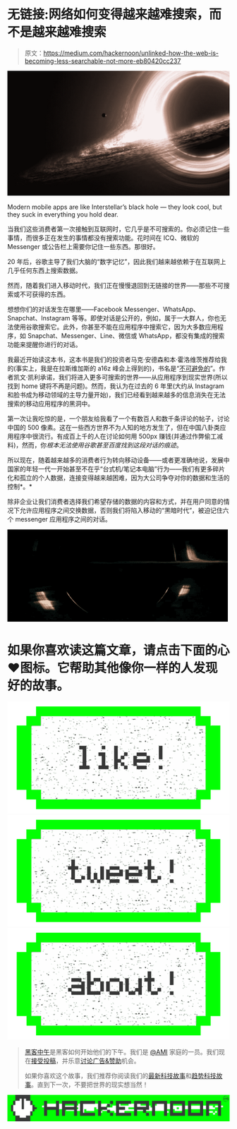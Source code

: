 # 无链接:网络如何变得越来越难搜索，而不是越来越难搜索

> 原文：<https://medium.com/hackernoon/unlinked-how-the-web-is-becoming-less-searchable-not-more-eb80420cc237>

![](img/e6a153c0476f2218e67f2137780f2105.png)

Modern mobile apps are like Interstellar’s black hole — they look cool, but they suck in everything you hold dear.

当我们这些消费者第一次接触到互联网时，它几乎是不可搜索的。你必须记住一些事情，而很多正在发生的事情都没有搜索功能。花时间在 ICQ、微软的 Messenger 或公告栏上需要你记住一些东西。那很好。

20 年后，谷歌主导了我们大脑的“数字记忆”，因此我们越来越依赖于在互联网上几乎任何东西上搜索数据。

然而，随着我们进入移动时代，我们正在慢慢退回到无链接的世界——那些不可搜索或不可获得的东西。

想想你们的对话发生在哪里——Facebook Messenger、WhatsApp、Snapchat、Instagram 等等。即使对话是公开的，例如，属于一大群人，你也无法使用谷歌搜索它。此外，你甚至不能在应用程序中搜索它，因为大多数应用程序，如 Snapchat、Messenger、Line、微信或 WhatsApp，都没有集成的搜索功能来提醒你进行的对话。

我最近开始读这本书，这本书是我们的投资者马克·安德森和本·霍洛维茨推荐给我的(事实上，我是在拉斯维加斯的 a16z 峰会上得到的)，书名是“[不可避免的](http://www.goodreads.com/book/show/27209431-the-inevitable)”。作者凯文·凯利承诺，我们将进入更多可搜索的世界——从应用程序到现实世界(所以找到 home 键将不再是问题)。然而，我认为在过去的 6 年里(大约从 Instagram 和脸书成为移动领域的主导力量开始)，我们已经看到越来越多的信息消失在无法搜索的移动应用程序的黑洞中。

第一次让我吃惊的是，一个朋友给我看了一个有数百人和数千条评论的帖子，讨论中国的 500 像素。这在一些西方世界不为人知的地方发生了，但在中国八卦类应用程序中很流行。有成百上千的人在讨论如何用 500px 赚钱(并通过作弊偷工减料)，然而，你*根本无法使用谷歌甚至百度找到这段对话的痕迹*。

所以现在，随着越来越多的消费者行为转向移动设备——或者更准确地说，发展中国家的年轻一代一开始甚至不在乎“台式机/笔记本电脑”行为——我们有更多碎片化和孤立的个人数据，连接变得越来越困难，因为大公司争夺对你的数据和生活的控制*。*

除非企业让我们消费者选择我们希望存储的数据的内容和方式，并在用户同意的情况下允许应用程序之间交换数据，否则我们将陷入移动的“黑暗时代”，被迫记住六个 messenger 应用程序之间的对话。

![](img/2284fc8af3825a06cd0b918c0033fc41.png)

# 如果你喜欢读这篇文章，请点击下面的心❤图标。它帮助其他像你一样的人发现好的故事。

[![](img/50ef4044ecd4e250b5d50f368b775d38.png)](http://bit.ly/HackernoonFB)[![](img/979d9a46439d5aebbdcdca574e21dc81.png)](https://goo.gl/k7XYbx)[![](img/2930ba6bd2c12218fdbbf7e02c8746ff.png)](https://goo.gl/4ofytp)

> [黑客中午](http://bit.ly/Hackernoon)是黑客如何开始他们的下午。我们是 [@AMI](http://bit.ly/atAMIatAMI) 家庭的一员。我们现在[接受投稿](http://bit.ly/hackernoonsubmission)，并乐意[讨论广告&赞助](mailto:partners@amipublications.com)机会。
> 
> 如果你喜欢这个故事，我们推荐你阅读我们的[最新科技故事](http://bit.ly/hackernoonlatestt)和[趋势科技故事](https://hackernoon.com/trending)。直到下一次，不要把世界的现实想当然！

![](img/be0ca55ba73a573dce11effb2ee80d56.png)
